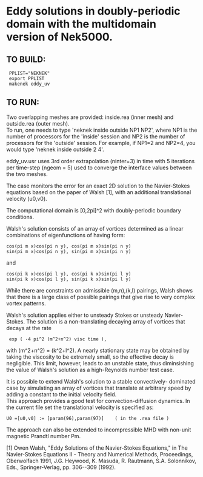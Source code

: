 #  Eddy solutions in doubly-periodic domain with the multidomain version of Nek5000.

## TO BUILD:

     PPLIST="NEKNEK" 
	 export PPLIST
	 makenek eddy_uv

## TO RUN:

Two overlapping meshes are provided: 
inside.rea (inner mesh) and outside.rea (outer mesh).  
To run, one needs to type 'neknek inside outside NP1 NP2', 
where NP1 is the number of processors for the 'inside' session 
and NP2 is the number of processors for the 'outside' session. 
For example, if NP1=2 and NP2=4, you would type 
'neknek inside outside 2 4'.  

eddy_uv.usr uses 3rd order extrapolation (ninter=3) in time
with 5 iterations per time-step (ngeom = 5) used to converge the
interface values between the two meshes.

The case monitors the error for an exact 2D solution
to the Navier-Stokes equations based on the paper of Walsh [1],
with an additional translational velocity (u0,v0).

The computational domain is [0,2pi]^2 with doubly-periodic 
boundary conditions.

Walsh's solution consists of an array of vortices determined 
as a linear combinations of eigenfunctions of having form:

    cos(pi m x)cos(pi n y), cos(pi m x)sin(pi n y)
    sin(pi m x)cos(pi n y), sin(pi m x)sin(pi n y)

and

    cos(pi k x)cos(pi l y), cos(pi k x)sin(pi l y)
    sin(pi k x)cos(pi l y), sin(pi k x)sin(pi l y)

While there are constraints on admissible (m,n),(k,l)
pairings, Walsh shows that there is a large class of
possible pairings that give rise to very complex vortex
patterns.

Walsh's solution applies either to unsteady Stokes or 
unsteady Navier-Stokes.  The solution is a non-translating
decaying array of vortices that decays at the rate 

     exp ( -4 pi^2 (m^2+n^2) visc time ),

with (m^2+n^2) = (k^2+l^2). A nearly stationary state may
be obtained by taking the viscosity to be extremely small,
so the effective decay is negligible.   This limit, however,
leads to an unstable state, thus diminsishing the value of 
Walsh's solution as a high-Reynolds number test case.

It is possible to extend Walsh's solution to a stable convectively-
dominated case by simulating an array of vortices that translate
at arbitrary speed by adding a constant to the initial velocity field.  
This approach provides a good test for convection-diffusion dynamics.
In the current file set the translational velocity is specified as:

    U0 =[u0,v0] := [param(96),param(97)]    ( in the .rea file )

The approach can also be extended to incompressible MHD with non-unit
magnetic Prandtl number Pm.

[1] Owen Walsh, "Eddy Solutions of the Navier-Stokes Equations,"
in The Navier-Stokes Equations II - Theory and Numerical Methods,
Proceedings, Oberwolfach 1991, J.G. Heywood, K. Masuda,
R. Rautmann,  S.A. Solonnikov, Eds., Springer-Verlag, pp. 306--309 (1992).

